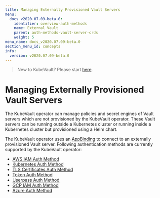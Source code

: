 ```yaml
---
title: Managing Externally Provisioned Vault Servers
menu:
  docs_v2020.07.09-beta.0:
    identifier: overview-auth-methods
    name: External Vault
    parent: auth-methods-vault-server-crds
    weight: 5
menu_name: docs_v2020.07.09-beta.0
section_menu_id: concepts
info:
  version: v2020.07.09-beta.0
---
```


> New to KubeVault? Please start [here](/docs/v2020.07.09-beta.0/concepts/README).

# Managing Externally Provisioned Vault Servers

The KubeVault operator can manage policies and secret engines of Vault servers which are not provisioned by the KubeVault operator. These Vault servers can be running outside a Kubernetes cluster or running inside a Kubernetes cluster but provisioned using a Helm chart.

The KubeVault operator uses an [AppBinding](/docs/v2020.07.09-beta.0/concepts/vault-server-crds/auth-methods/appbinding) to connect to an externally provisioned Vault server. Following authentication methods are currently supported by the KubeVault operator:

- [AWS IAM Auth Method](/docs/v2020.07.09-beta.0/concepts/vault-server-crds/auth-methods/aws-iam)
- [Kubernetes Auth Method](/docs/v2020.07.09-beta.0/concepts/vault-server-crds/auth-methods/kubernetes)
- [TLS Certificates Auth Method](/docs/v2020.07.09-beta.0/concepts/vault-server-crds/auth-methods/tls)
- [Token Auth Method](/docs/v2020.07.09-beta.0/concepts/vault-server-crds/auth-methods/token)
- [Userpass Auth Method](/docs/v2020.07.09-beta.0/concepts/vault-server-crds/auth-methods/userpass)
- [GCP IAM Auth Method](/docs/v2020.07.09-beta.0/concepts/vault-server-crds/auth-methods/gcp-iam)
- [Azure Auth Method](/docs/v2020.07.09-beta.0/concepts/vault-server-crds/auth-methods/azure)
